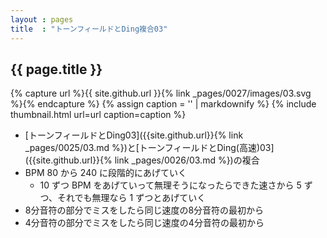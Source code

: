 ```yaml
---
layout : pages
title  : "トーンフィールドとDing複合03"
---
```


## {{ page.title }}

{% capture url %}{{ site.github.url }}{% link _pages/0027/images/03.svg %}{% endcapture %}
{% assign caption = '' | markdownify %}
{% include thumbnail.html url=url caption=caption %}

* [トーンフィールドとDing03]({{site.github.url}}{% link _pages/0025/03.md %})と[トーンフィールドとDing(高速)03]({{site.github.url}}{% link _pages/0026/03.md %})の複合
* BPM 80 から 240 に段階的にあげていく
  * 10 ずつ BPM をあげていって無理そうになったらできた速さから 5 ずつ、それでも無理なら 1 ずつとあげていく
* 8分音符の部分でミスをしたら同じ速度の8分音符の最初から
* 4分音符の部分でミスをしたら同じ速度の4分音符の最初から